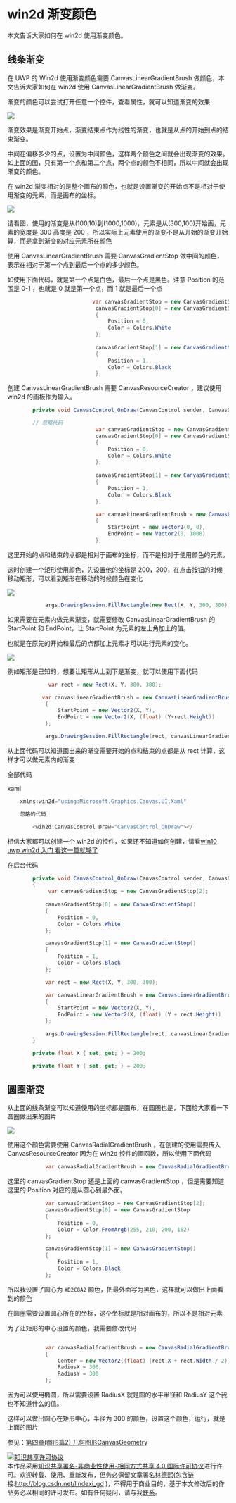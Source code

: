 
# win2d 渐变颜色

本文告诉大家如何在 win2d 使用渐变颜色。

<!--more-->


<!-- 标签：uwp,win2d,渲染 -->

## 线条渐变

在 UWP 的 Win2d 使用渐变颜色需要 CanvasLinearGradientBrush 做颜色，本文告诉大家如何在 win2d 使用 CanvasLinearGradientBrush 做渐变。

渐变的颜色可以尝试打开任意一个控件，查看属性，就可以知道渐变的效果

![](http://image.acmx.xyz/lindexi%2F201877208328920.jpg)

渐变效果是渐变开始点，渐变结束点作为线性的渐变，也就是从点的开始到点的结束渐变。

中间在偏移多少的点，设置为中间颜色，这样两个颜色之间就会出现渐变的效果。如上面的图，只有第一个点和第二个点，两个点的颜色不相同，所以中间就会出现渐变的颜色。

在 win2d 渐变相对的是整个画布的颜色，也就是设置渐变的开始点不是相对于使用渐变的元素，而是画布的坐标。

<!-- ![](image/win2d 渐变颜色/win2d 渐变颜色0.png) -->

![](http://image.acmx.xyz/lindexi%2F201877201512286.jpg)

请看图，使用的渐变是从(100,10)到(1000,1000)，元素是从(300,100)开始画，元素的宽度是 300 高度是 200 ，所以实际上元素使用的渐变不是从开始的渐变开始算，而是拿到渐变的对应元素所在颜色

使用 CanvasLinearGradientBrush 需要 CanvasGradientStop 做中间的颜色，表示在相对于第一个点到最后一个点的多少颜色。

如使用下面代码，就是第一个点是白色，最后一个点是黑色。注意 Position 的范围是 0-1 ，也就是 0 就是第一个点，而 1 就是最后一个点

```csharp
                           var canvasGradientStop = new CanvasGradientStop[2];
                            canvasGradientStop[0] = new CanvasGradientStop
                            {
                                Position = 0,
                                Color = Colors.White
                            };
                            
                            canvasGradientStop[1] = new CanvasGradientStop()
                            {
                                Position = 1,
                                Color = Colors.Black
                            };
```

创建 CanvasLinearGradientBrush 需要 CanvasResourceCreator ，建议使用 win2d 的画板作为输入。

```csharp
        private void CanvasControl_OnDraw(CanvasControl sender, CanvasDrawEventArgs args)

        // 忽略代码
                            var canvasGradientStop = new CanvasGradientStop[2];
                            canvasGradientStop[0] = new CanvasGradientStop
                            {
                                Position = 0,
                                Color = Colors.White
                            };
                            
                            canvasGradientStop[1] = new CanvasGradientStop()
                            {
                                Position = 1,
                                Color = Colors.Black
                            };

                            var canvasLinearGradientBrush = new CanvasLinearGradientBrush(sender, canvasGradientStop)
                            {
                                StartPoint = new Vector2(0, 0),
                                EndPoint = new Vector2(0, 1000)
                            };
```

这里开始的点和结束的点都是相对于画布的坐标，而不是相对于使用颜色的元素。

这时创建一个矩形使用颜色，先设置他的坐标是 200，200，在点击按钮的时候移动矩形，可以看到矩形在移动的时候颜色在变化

![](http://image.acmx.xyz/win2d%E9%A2%9C%E8%89%B2.gif)


```csharp
            args.DrawingSession.FillRectangle(new Rect(X, Y, 300, 300), canvasLinearGradientBrush);
```

如果需要在元素内做元素渐变，就需要修改 CanvasLinearGradientBrush 的 StartPoint 和 EndPoint，让 StartPoint 为元素的左上角加上的值。

也就是在原先的开始和最后的点都加上元素才可以进行元素的变化。

<!-- ![](image/win2d 渐变颜色/win2d 渐变颜色1.png) -->

![](http://image.acmx.xyz/lindexi%2F2018772041229030.jpg)

例如矩形是已知的，想要让矩形从上到下是渐变，就可以使用下面代码

```csharp
             var rect = new Rect(X, Y, 300, 300);

           var canvasLinearGradientBrush = new CanvasLinearGradientBrush(sender, canvasGradientStop)
            {
                StartPoint = new Vector2(X, Y),
                EndPoint = new Vector2(X, (float) (Y+rect.Height))
            };

            args.DrawingSession.FillRectangle(rect, canvasLinearGradientBrush);
```

从上面代码可以知道画出来的渐变需要开始的点和结束的点都是从 rect 计算，这样才可以做元素内的渐变

全部代码

xaml

```csharp
    xmlns:win2d="using:Microsoft.Graphics.Canvas.UI.Xaml"

    忽略的代码

        <win2d:CanvasControl Draw="CanvasControl_OnDraw"></
```

相信大家都可以创建一个 win2d 的控件，如果还不知道如何创建，请看[win10 uwp win2d 入门 看这一篇就够了](https://lindexi.gitee.io/post/win10-uwp-win2d-%E5%85%A5%E9%97%A8-%E7%9C%8B%E8%BF%99%E4%B8%80%E7%AF%87%E5%B0%B1%E5%A4%9F%E4%BA%86.html )

在后台代码

```csharp
        private void CanvasControl_OnDraw(CanvasControl sender, CanvasDrawEventArgs args)
        {
        	 var canvasGradientStop = new CanvasGradientStop[2];
           
            canvasGradientStop[0] = new CanvasGradientStop()
            {
                Position = 0,
                Color = Colors.White
            };

            canvasGradientStop[1] = new CanvasGradientStop()
            {
                Position = 1,
                Color = Colors.Black
            };

            var rect = new Rect(X, Y, 300, 300);

            var canvasLinearGradientBrush = new CanvasLinearGradientBrush(sender, canvasGradientStop)
            {
                StartPoint = new Vector2(X, Y),
                EndPoint = new Vector2(X, (float) (Y + rect.Height))
            };

            args.DrawingSession.FillRectangle(rect, canvasLinearGradientBrush);
        }

        private float X { set; get; } = 200;

        private float Y { set; get; } = 200;

```
## 圆圈渐变

从上面的线条渐变可以知道使用的坐标都是画布，在圆圈也是，下面给大家看一下圆圈做出来的图片

<!-- ![](image/win2d 渐变颜色/win2d 渐变颜色2.png) -->

![](http://image.acmx.xyz/lindexi%2F2018772050143580.jpg)

使用这个颜色需要使用 CanvasRadialGradientBrush ，在创建的使用需要传入 CanvasResourceCreator 因为在 win2d 控件的画函数，所以使用下面代码

```csharp
            var canvasRadialGradientBrush = new CanvasRadialGradientBrush(sender, canvasGradientStop);
```

这里的 canvasGradientStop 还是上面的 canvasGradientStop ，但是需要知道这里的 Position 对应的是从圆心到最外面。

```csharp
            var canvasGradientStop = new CanvasGradientStop[2];
            canvasGradientStop[0] = new CanvasGradientStop
            {
                Position = 0,
                Color = Color.FromArgb(255, 210, 200, 162)
            };

            canvasGradientStop[1] = new CanvasGradientStop()
            {
                Position = 1,
                Color = Colors.Black
            };
```

所以我设置了圆心为 `#D2C8A2` 颜色，把最外面写为黑色，这样就可以做出上面看到的颜色

在圆圈需要设置圆心所在的坐标，这个坐标就是相对画布的，所以不是相对元素

为了让矩形的中心设置的颜色，我需要修改代码

```csharp

            var canvasRadialGradientBrush = new CanvasRadialGradientBrush(sender, canvasGradientStop)
            {
                Center = new Vector2((float) (rect.X + rect.Width / 2), (float) (rect.Y + rect.Height / 2)),
                RadiusX = 300,
                RadiusY = 300
            };
```

因为可以使用椭圆，所以需要设置 RadiusX 就是圆的水平半径和 RadiusY 这个我也不知道什么的值。

这样可以做出圆心在矩形中心，半径为 300 的颜色，设置这个颜色，运行，就是上面的图片

参见：[第四章(图形篇2) 几何图形CanvasGeometry](https://zhuanlan.zhihu.com/p/39906163 )





<a rel="license" href="http://creativecommons.org/licenses/by-nc-sa/4.0/"><img alt="知识共享许可协议" style="border-width:0" src="https://licensebuttons.net/l/by-nc-sa/4.0/88x31.png" /></a><br />本作品采用<a rel="license" href="http://creativecommons.org/licenses/by-nc-sa/4.0/">知识共享署名-非商业性使用-相同方式共享 4.0 国际许可协议</a>进行许可。欢迎转载、使用、重新发布，但务必保留文章署名[林德熙](http://blog.csdn.net/lindexi_gd)(包含链接:http://blog.csdn.net/lindexi_gd )，不得用于商业目的，基于本文修改后的作品务必以相同的许可发布。如有任何疑问，请与我[联系](mailto:lindexi_gd@163.com)。